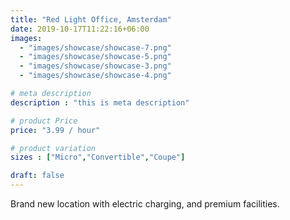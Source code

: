 ```yaml
---
title: "Red Light Office, Amsterdam"
date: 2019-10-17T11:22:16+06:00
images: 
  - "images/showcase/showcase-7.png"
  - "images/showcase/showcase-5.png"
  - "images/showcase/showcase-3.png"
  - "images/showcase/showcase-4.png"

# meta description
description : "this is meta description"

# product Price
price: "3.99 / hour"

# product variation
sizes : ["Micro","Convertible","Coupe"]

draft: false
---
```


Brand new location with electric charging, and premium facilities.
